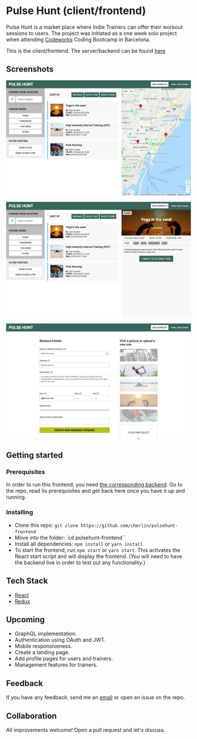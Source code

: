 # Pulse Hunt (client/frontend)
Pulse Hunt is a market place where Indie Trainers can offer their workout sessions to users. The project was initiated as a one week solo project when attending [Codeworks](https://codeworks.me) Coding Bootcamp in Barcelona.

This is the client/frontend. The server/backend can be found [here](https://github.com/cherlin/pulsehunt-backend "Pulse Hunt backend")

## Screenshots

![Front Page](./assets/frontpage.png "Front Page")

![Workout Details Page](./assets/workout-details.png "Workout details")

![Add Workout Page](./assets/add-workout.png "Add Workout Page")

## Getting started

### Prerequisites
In order to run this frontend, you need [the corresponding backend](https://github.com/cherlin/pulsehunt-backend "Pulse Hunt backend"). Go to the repo, read its prerequisites and get back here once you have it up and running.

### Installing
* Clone this repo: `git clone https://github.com/cherlin/pulsehunt-frontend`
* Move into the folder: `cd pulsehunt-frontend``
* Install all dependencies: `npm install` or `yarn install`
* To start the frontend, run `npm start` or `yarn start`. This activates the React start script and will display the frontend. (You will need to have the backend live in order to test out any functionality.)

## Tech Stack
* [React](https://reactjs.org)
* [Redux](https://redux.js.org)

## Upcoming
* GraphQL implementation.
* Authentication using OAuth and JWT.
* Mobile responsiveness.
* Create a landing page.
* Add profile pages for users and trainers.
* Management features for trainers.

## Feedback
If you have any feedback, send me an [email](mailto:christofer.herlin@gmail.com) or open an issue on the repo.

## Collaboration
All improvements welcome! Open a pull request and let's discuss.